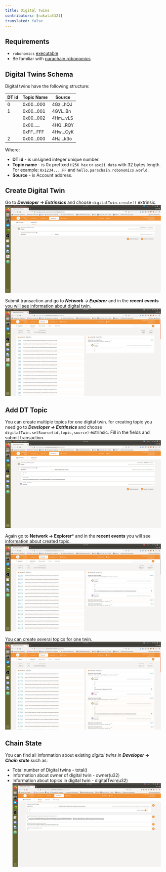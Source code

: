 ```yaml
---
title: Digital Twins
contributors: [nakata5321]
translated: false
---
```


## Requirements
- `robonomics` [executable][ln1]
- Be familiar with [parachain.robonomics][ln2]

## Digital Twins Schema

Digital twins have the following structure:

| DT id 	| Topic Name 	| Source    	|
|-------	|------------	|-----------	|
| 0     	| 0x00...000 	| 4Gz...hQJ 	|
| 1     	| 0x00...001 	| 4GVi...Bn 	|
|       	| 0x00...002 	| 4Hm...vLS 	|
|       	| 0x00...... 	| 4HQ...RQY 	|
|       	| 0xFF...FFF 	| 4Hw...CyK 	|
| 2     	| 0x00...000 	| 4HJ...k3o 	|

 Where:
* **DT id** - is unsigned integer unique number.
* **Topic name** - is 0x prefixed `H256 hex` or `ascii data` with 32 bytes length. For example: `0x1234....FF` and  `hello.parachain.robonomics.world`.
* **Source** - is Account address.

## Create Digital Twin
Go to ***Developer -> Extrinsics*** and choose `digitalTwin.create()` extrinsic.
![digital Twin create][im1]

 Submit transaction and go to ***Network -> Explorer*** and in the **recent events** you will see information about digital twin.
 ![digital Twin create info][im2]

## Add DT Topic

You can create multiple topics for one digital twin. for creating topic you need go to ***Developer -> Extrinsics*** and choose `digitalTwin.setSource(id,topic,source)` extrinsic. Fill in the fields and submit transaction.
![DT topic fields][im3]

Again go to **Network -> Explorer*** and in the **recent events** you will see information about created topic.
![info about topic][im4]

You can create several topics for one twin.
![topics][im5]

## Chain State

You can find all information about existing *digital twins in* ***Developer -> Chain state*** such as:
- Total number of Digital twins - total()
- Information about owner of digital twin - owner(u32)
- Information about topics in digital twin - digitalTwin(u32)
![chain info][im6]


[ln1]: <https://github.com/airalab/robonomics/releases>
[ln2]: </docs/create-account-in-dapp>
[im1]: <../images/digital-twin/twin-create.jpg>
[im2]: <../images/digital-twin/create-log.jpg>
[im3]: <../images/digital-twin/fields.jpg>
[im4]: <../images/digital-twin/topic.jpg>
[im5]: <../images/digital-twin/topics.jpg>
[im6]: <../images/digital-twin/chain-state.jpg>

